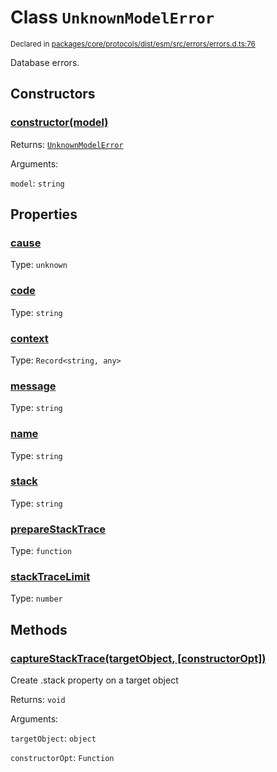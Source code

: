 # Class `UnknownModelError`
<sub>Declared in [packages/core/protocols/dist/esm/src/errors/errors.d.ts:76]()</sub>


Database errors.

## Constructors
### [constructor(model)]()




Returns: <code>[UnknownModelError](/api/@dxos/react-client/classes/UnknownModelError)</code>

Arguments: 

`model`: <code>string</code>



## Properties
### [cause]()
Type: <code>unknown</code>



### [code]()
Type: <code>string</code>



### [context]()
Type: <code>Record&lt;string, any&gt;</code>



### [message]()
Type: <code>string</code>



### [name]()
Type: <code>string</code>



### [stack]()
Type: <code>string</code>



### [prepareStackTrace]()
Type: <code>function</code>



### [stackTraceLimit]()
Type: <code>number</code>




## Methods
### [captureStackTrace(targetObject, \[constructorOpt\])]()


Create .stack property on a target object

Returns: <code>void</code>

Arguments: 

`targetObject`: <code>object</code>

`constructorOpt`: <code>Function</code>


